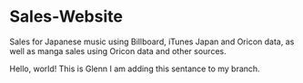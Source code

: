 # Sales-Website
Sales for Japanese music using Billboard, iTunes Japan and Oricon data, as well as manga sales using Oricon data and other sources. 

Hello, world!
This is Glenn I am adding this sentance to my branch. 

